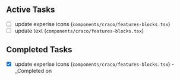 ## Active Tasks

- [ ] update experise icons (`components/craco/features-blocks.tsx`)
- [ ] update text (`components/craco/features-blocks.tsx`)

## Completed Tasks

- [x] update experise icons (`components/craco/features-blocks.tsx`) - \_Completed on
